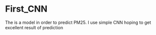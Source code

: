 # First_CNN
The is a model in order to predict PM25. I use simple CNN hoping to get excellent result of prediction
